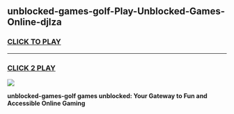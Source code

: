 
## unblocked-games-golf-Play-Unblocked-Games-Online-djlza
<h3>
<a href="https://premium76.site?title=unblocked-games-golf&ref=24A">CLICK TO PLAY</a></h3>
<hr>

<h3>
<a href="https://premium76.site?title=unblocked-games-golf&ref=24A">CLICK 2 PLAY</a>
  
</h3>

<a href="https://premium76.site?title=unblocked-games-golf&ref=24A"><img src="https://clearcache.store/games.png"></a>


**unblocked-games-golf games unblocked: Your Gateway to Fun and Accessible Online Gaming**
